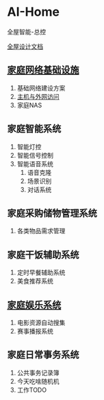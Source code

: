 # AI-Home
全屋智能-总控

[全屋设计文档](https://docs.google.com/document/d/1T6A_X5BED1djjqjPqDTjnXFwwt2Tb9Ad01eOdSAC83g/edit?usp=sharing)


## [家庭网络基础设施](./HomeHelper/infrastructure)
1. 基础网络建设方案
2. [主机与外网访问](./HomeHelper/infrastructure/主机配置与外网访问.md)
3. 家庭NAS


## 家庭智能系统
1. 智能灯控
2. 智能信号控制
3. 智能语音系统
   1. 语音克隆
   2. 场景识别
   3. 对话系统


## 家庭采购储物管理系统
1. 各类物品需求管理


## 家庭干饭辅助系统
1. 定时早餐辅助系统
2. 美食推荐系统


## [家庭娱乐系统](./HomeHelper/entertainment)
1. 电影资源自动搜集
2. 赛事播报系统


## 家庭日常事务系统
1. 公共事务记录簿
2. 今天吃啥随机机
3. 工作TODO

